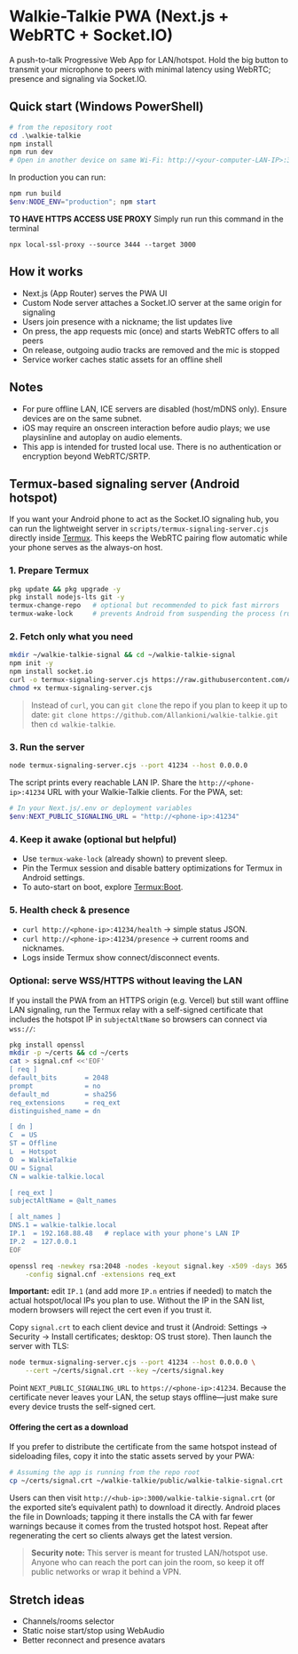 # Walkie-Talkie PWA (Next.js + WebRTC + Socket.IO)

A push-to-talk Progressive Web App for LAN/hotspot. Hold the big button to transmit your microphone to peers with minimal latency using WebRTC; presence and signaling via Socket.IO.

## Quick start (Windows PowerShell)

```powershell
# from the repository root
cd .\walkie-talkie
npm install
npm run dev
# Open in another device on same Wi‑Fi: http://<your-computer-LAN-IP>:3000
```

In production you can run:

```powershell
npm run build
$env:NODE_ENV="production"; npm start
```
**TO HAVE HTTPS ACCESS USE PROXY**
Simply run run this command in the terminal
```
npx local-ssl-proxy --source 3444 --target 3000  
```

## How it works
- Next.js (App Router) serves the PWA UI
- Custom Node server attaches a Socket.IO server at the same origin for signaling
- Users join presence with a nickname; the list updates live
- On press, the app requests mic (once) and starts WebRTC offers to all peers
- On release, outgoing audio tracks are removed and the mic is stopped
- Service worker caches static assets for an offline shell 


## Notes
- For pure offline LAN, ICE servers are disabled (host/mDNS only). Ensure devices are on the same subnet.
- iOS may require an onscreen interaction before audio plays; we use playsinline and autoplay on audio elements.
- This app is intended for trusted local use. There is no authentication or encryption beyond WebRTC/SRTP.

## Termux-based signaling server (Android hotspot)
If you want your Android phone to act as the Socket.IO signaling hub, you can run the lightweight server in `scripts/termux-signaling-server.cjs` directly inside [Termux](https://f-droid.org/en/packages/com.termux/). This keeps the WebRTC pairing flow automatic while your phone serves as the always-on host.

### 1. Prepare Termux
```bash
pkg update && pkg upgrade -y
pkg install nodejs-lts git -y
termux-change-repo   # optional but recommended to pick fast mirrors
termux-wake-lock     # prevents Android from suspending the process (run once per session)
```

### 2. Fetch only what you need
```bash
mkdir ~/walkie-talkie-signal && cd ~/walkie-talkie-signal
npm init -y
npm install socket.io
curl -o termux-signaling-server.cjs https://raw.githubusercontent.com/Allankioni/walkie-talkie/master/scripts/termux-signaling-server.cjs
chmod +x termux-signaling-server.cjs
```

> Instead of `curl`, you can `git clone` the repo if you plan to keep it up to date: `git clone https://github.com/Allankioni/walkie-talkie.git` then `cd walkie-talkie`.

### 3. Run the server
```bash
node termux-signaling-server.cjs --port 41234 --host 0.0.0.0
```

The script prints every reachable LAN IP. Share the `http://<phone-ip>:41234` URL with your Walkie-Talkie clients. For the PWA, set:

```powershell
# In your Next.js/.env or deployment variables
$env:NEXT_PUBLIC_SIGNALING_URL = "http://<phone-ip>:41234"
```

### 4. Keep it awake (optional but helpful)
- Use `termux-wake-lock` (already shown) to prevent sleep.
- Pin the Termux session and disable battery optimizations for Termux in Android settings.
- To auto-start on boot, explore [Termux:Boot](https://f-droid.org/en/packages/com.termux.boot/).

### 5. Health check & presence
- `curl http://<phone-ip>:41234/health` → simple status JSON.
- `curl http://<phone-ip>:41234/presence` → current rooms and nicknames.
- Logs inside Termux show connect/disconnect events.

### Optional: serve WSS/HTTPS without leaving the LAN
If you install the PWA from an HTTPS origin (e.g. Vercel) but still want offline LAN signaling, run the Termux relay with a self-signed certificate that includes the hotspot IP in `subjectAltName` so browsers can connect via `wss://`:

```bash
pkg install openssl
mkdir -p ~/certs && cd ~/certs
cat > signal.cnf <<'EOF'
[ req ]
default_bits       = 2048
prompt             = no
default_md         = sha256
req_extensions     = req_ext
distinguished_name = dn

[ dn ]
C  = US
ST = Offline
L  = Hotspot
O  = WalkieTalkie
OU = Signal
CN = walkie-talkie.local

[ req_ext ]
subjectAltName = @alt_names

[ alt_names ]
DNS.1 = walkie-talkie.local
IP.1  = 192.168.88.48   # replace with your phone's LAN IP
IP.2  = 127.0.0.1
EOF

openssl req -newkey rsa:2048 -nodes -keyout signal.key -x509 -days 365 -out signal.crt \
	-config signal.cnf -extensions req_ext
```

**Important:** edit `IP.1` (and add more `IP.n` entries if needed) to match the actual hotspot/local IPs you plan to use. Without the IP in the SAN list, modern browsers will reject the cert even if you trust it.

Copy `signal.crt` to each client device and trust it (Android: Settings → Security → Install certificates; desktop: OS trust store). Then launch the server with TLS:

```bash
node termux-signaling-server.cjs --port 41234 --host 0.0.0.0 \
	--cert ~/certs/signal.crt --key ~/certs/signal.key
```

Point `NEXT_PUBLIC_SIGNALING_URL` to `https://<phone-ip>:41234`. Because the certificate never leaves your LAN, the setup stays offline—just make sure every device trusts the self-signed cert.

#### Offering the cert as a download
If you prefer to distribute the certificate from the same hotspot instead of sideloading files, copy it into the static assets served by your PWA:

```bash
# Assuming the app is running from the repo root
cp ~/certs/signal.crt ~/walkie-talkie/public/walkie-talkie-signal.crt
```

Users can then visit `http://<hub-ip>:3000/walkie-talkie-signal.crt` (or the exported site’s equivalent path) to download it directly. Android places the file in Downloads; tapping it there installs the CA with far fewer warnings because it comes from the trusted hotspot host. Repeat after regenerating the cert so clients always get the latest version.

> **Security note:** This server is meant for trusted LAN/hotspot use. Anyone who can reach the port can join the room, so keep it off public networks or wrap it behind a VPN.

## Stretch ideas
- Channels/rooms selector
- Static noise start/stop using WebAudio
- Better reconnect and presence avatars
